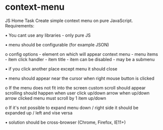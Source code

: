 ﻿# context-menu


JS Home Task
Create simple context menu on pure JavaScript.
Requirements:

•	You cant use any libraries - only pure JS

•	menu should be configurable (for example  JSON)

  o	config options
      -	element on which will appear context menu
      -	menu items
      -	item click handler
      -	item title
      -	item can be disabled
      -	may be a submenu
      
•	if you click another place except menu it should close

•	menu should appear near the cursor when right mouse button is clicked

o	If the menu does not fit into the screen custom scroll should appear 
scrolling should happen when user click up/down arrow
when up/down arrow clicked menu must scroll by 1 item up/down

o	If it's not possible to expand menu down / right side it should be expanded up / left and vise versa

•	solution should be cross-browser (Chrome, Firefox, IE11+)


